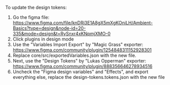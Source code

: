 To update the design tokens:

1. Go the figma file: https://www.figma.com/file/knDRi3E1A8gX5mXgKOniLH/Ambient-Basics?type=design&node-id=20-335&mode=design&t=RySnxr4xKNpmjXMO-0
2. Click plugins in design mode
3. Use the "Variables Import Export" by "Magic Grass" exporter: https://www.figma.com/community/plugin/1254848311152928301
4. Replace core/src/exportedVariables.json with the new file.
5. Next, use the "Design Tokens" by "Lukas Opperman" exporter: https://www.figma.com/community/plugin/888356646278934516
6. Uncheck the "Figma design variables" and "Effects", and export everything else, replace the design-tokens.tokens.json with the new file
